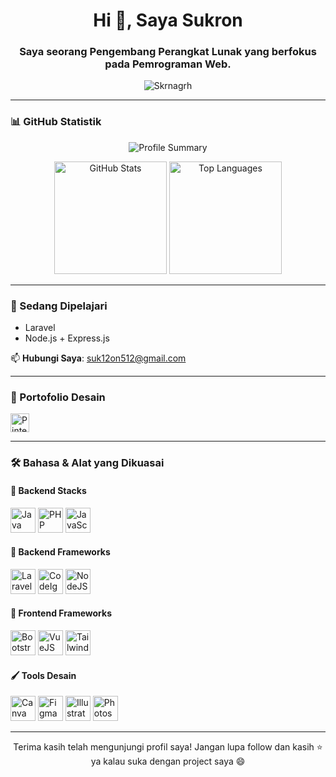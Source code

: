 <h1 align="center">Hi 👋, Saya Sukron</h1>
<h3 align="center">Saya seorang Pengembang Perangkat Lunak yang berfokus pada Pemrograman Web.</h3>

<p align="center">
  <img src="https://komarev.com/ghpvc/?username=Skrnagrh&label=Profile%20views&color=0e75b6&style=flat" alt="Skrnagrh" />
</p>

---

### 📊 GitHub Statistik

<p align="center">
  <img src="https://github-profile-summary-cards.vercel.app/api/cards/profile-details?username=Skrnagrh&theme=github" alt="Profile Summary"/>
</p>

<p align="center">
  <img height="180em" src="https://github-readme-stats-eight-theta.vercel.app/api?username=skrnagrh&show_icons=true&theme=algolia&include_all_commits=true&count_private=true" alt="GitHub Stats"/>
  <img height="180em" src="https://github-readme-stats-eight-theta.vercel.app/api/top-langs/?username=skrnagrh&layout=compact&theme=algolia" alt="Top Languages"/>
</p>

---

### 🚀 Sedang Dipelajari

- Laravel
- Node.js + Express.js

📫 **Hubungi Saya**: [suk12on512@gmail.com](mailto:suk12on512@gmail.com)

---

### 🎨 Portofolio Desain

<p align="left">
  <a href="https://id.pinterest.com/skrnagrh/picsart/" target="_blank">
    <img src="https://raw.githubusercontent.com/rahuldkjain/github-profile-readme-generator/master/src/images/icons/Social/pinterest.svg" alt="Pinterest" width="30" height="30"/>
  </a>
</p>

---

### 🛠️ Bahasa & Alat yang Dikuasai

#### 🔧 Backend Stacks

<p>
  <img src="https://cdn.jsdelivr.net/gh/devicons/devicon/icons/java/java-original.svg" alt="Java" width="40" height="40"/>
  <img src="https://cdn.jsdelivr.net/gh/devicons/devicon/icons/php/php-original.svg" alt="PHP" width="40" height="40"/>
  <img src="https://cdn.jsdelivr.net/gh/devicons/devicon/icons/javascript/javascript-original.svg" alt="JavaScript" width="40" height="40"/>
</p>

#### 🧱 Backend Frameworks

<p>
  <img src="https://cdn.jsdelivr.net/gh/devicons/devicon/icons/laravel/laravel-original.svg" alt="Laravel" width="40" height="40"/>
  <img src="https://cdn.jsdelivr.net/gh/devicons/devicon/icons/codeigniter/codeigniter-plain.svg" alt="CodeIgniter" width="40" height="40"/>
  <img src="https://cdn.jsdelivr.net/gh/devicons/devicon/icons/nodejs/nodejs-original-wordmark.svg" alt="NodeJS" width="40" height="40"/>
</p>

#### 🎨 Frontend Frameworks

<p>
  <img src="https://cdn.jsdelivr.net/gh/devicons/devicon/icons/bootstrap/bootstrap-plain-wordmark.svg" alt="Bootstrap" width="40" height="40"/>
  <img src="https://cdn.jsdelivr.net/gh/devicons/devicon/icons/vuejs/vuejs-original-wordmark.svg" alt="VueJS" width="40" height="40"/>
  <img src="https://cdn.jsdelivr.net/gh/devicons/devicon/icons/tailwindcss/tailwindcss-original-wordmark.svg" alt="TailwindCSS" width="40" height="40"/>
</p>

#### 🖌️ Tools Desain

<p>
  <img src="https://cdn.jsdelivr.net/gh/devicons/devicon/icons/canva/canva-original.svg" alt="Canva" width="40" height="40"/>
  <img src="https://cdn.jsdelivr.net/gh/devicons/devicon/icons/figma/figma-original.svg" alt="Figma" width="40" height="40"/>
  <img src="https://cdn.jsdelivr.net/gh/devicons/devicon/icons/illustrator/illustrator-plain.svg" alt="Illustrator" width="40" height="40"/>
  <img src="https://cdn.jsdelivr.net/gh/devicons/devicon/icons/photoshop/photoshop-original.svg" alt="Photoshop" width="40" height="40"/>
</p>

---

<p align="center">
  Terima kasih telah mengunjungi profil saya! Jangan lupa follow dan kasih ⭐️ ya kalau suka dengan project saya 😄
</p>
